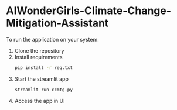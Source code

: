 # AIWonderGirls-Climate-Change-Mitigation-Assistant

To run the application on your system:
1. Clone the repository 
2. Install requirements
   ```bash
   pip install -r req.txt
   ```
3. Start the streamlit app
   ```bash
   streamlit run ccmtg.py
   ```
4. Access the app in UI
